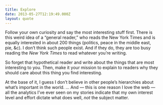 ```yaml
---
title: Explore
date: 2013-05-27T12:19:49.000Z
layout: quote
---
```


Follow your own curiosity and say the most interesting stuff first. There is this weird idea of a “general reader,” who reads the New York Times and is equally interested in about 200 things (politics, peace in the middle east, pie, &c). I don’t think such people exist. And if they do, they are too busy reading the _New York Times_ to read whatever you’re writing.

So forget that hypothetical reader and write about the things that are most interesting to you. Then, make it your mission to explain to readers why they should care about this thing you find interesting.

At the base of it, I guess I don’t believe in other people’s hierarchies about what’s important in the world. … And — this is one reason I love the web — all the analytics I’ve ever seen on my stories indicate that my own interest level and effort dictate what does well, *not* the subject matter.
